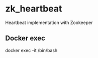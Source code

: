 # zk_heartbeat
Heartbeat implementation with Zookeeper

## Docker exec
docker exec -it <container-id> /bin/bash
